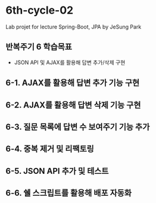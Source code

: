 # 6th-cycle-02
Lab projet for lecture Spring-Boot, JPA by JeSung Park

## 반복주기 6 학습목표
* JSON API 및 AJAX를 활용해 답변 추가/삭제 구현

## 6-1. AJAX를 활용해 답변 추가 기능 구현

## 6-2. AJAX를 활용해 답변 삭제 기능 구현

## 6-3. 질문 목록에 답변 수 보여주기 기능 추가

## 6-4. 중복 제거 및 리팩토링

## 6-5. JSON API 추가 및 테스트

## 6-6. 쉘 스크립트를 활용해 배포 자동화